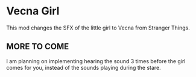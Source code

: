 # Vecna Girl
This mod changes the SFX of the little girl to Vecna from Stranger Things.

## MORE TO COME
I am planning on implementing hearing the sound 3 times before the girl comes for you, instead of the sounds playing during the stare.

